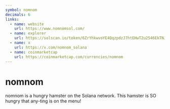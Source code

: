 ```yaml
---
symbol: nomnom
decimals: 6
links:
  - name: website
    url: https://www.nomnomsol.com/
  - name: explorer
    url: https://solscan.io/token/6ZrYhkwvoYE4QqzpdzJ7htEHwT2u2546EkTNJ7qepump
  - name: x
    url: https://x.com/nomnom_solana
  - name: coinmarketcap
    url: https://coinmarketcap.com/currencies/nomnom
---
```


# nomnom

nomnom is a hungry hamster on the Solana network. This hamster is SO hungry that any-ting is on the menu!
